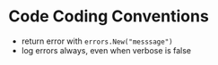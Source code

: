 # Code Coding Conventions
* return error with `errors.New("messsage")`
* log errors always, even when verbose is false